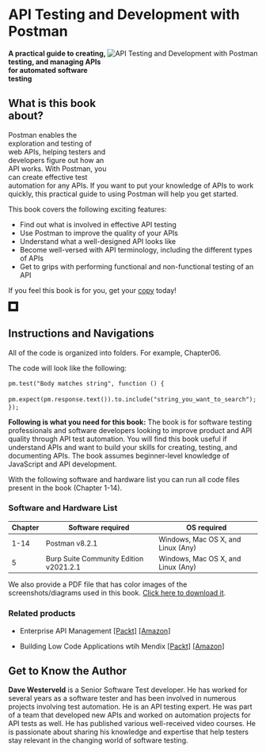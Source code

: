 # API Testing and Development with Postman

<a href="https://www.packtpub.com/product/api-testing-and-development-with-postman/9781800569201"><img src="https://static.packt-cdn.com/products/9781800569201/cover/smaller" alt="API Testing and Development with Postman" height="256px" align="right"></a>

**A practical guide to creating, testing, and managing APIs for automated software testing**

## What is this book about?
Postman enables the exploration and testing of web APIs, helping testers and developers figure out how an API works. With Postman, you can create effective test automation for any APIs. If you want to put your knowledge of APIs to work quickly, this practical guide to using Postman will help you get started.

This book covers the following exciting features: 
* Find out what is involved in effective API testing					
* Use Postman to improve the quality of your APIs
* Understand what a well-designed API looks like
* Become well-versed with API terminology, including the different types of APIs
* Get to grips with performing functional and non-functional testing of an API

If you feel this book is for you, get your [copy](https://www.amazon.com/dp/1800569203) today!

<a href="https://www.packtpub.com/?utm_source=github&utm_medium=banner&utm_campaign=GitHubBanner"><img src="https://raw.githubusercontent.com/PacktPublishing/GitHub/master/GitHub.png" 
alt="https://www.packtpub.com/" border="5" /></a>


## Instructions and Navigations
All of the code is organized into folders. For example, Chapter06.

The code will look like the following:
```
pm.test("Body matches string", function () {
   pm.expect(pm.response.text()).to.include("string_you_want_to_search");
});

```

**Following is what you need for this book:**
The book is for software testing professionals and software developers looking to improve product and API quality through API test automation. You will find this book useful if understand APIs and want to build your skills for creating, testing, and documenting APIs. The book assumes beginner-level knowledge of JavaScript and API development.

With the following software and hardware list you can run all code files present in the book (Chapter 1-14).

### Software and Hardware List

| Chapter  | Software required                   | OS required                        |
| -------- | ------------------------------------| -----------------------------------|
| 1-14        | Postman v8.2.1                     | Windows, Mac OS X, and Linux (Any) |
| 5        | Burp Suite Community Edition v2021.2.1            | Windows, Mac OS X, and Linux (Any) |



We also provide a PDF file that has color images of the screenshots/diagrams used in this book. [Click here to download it](https://static.packt-cdn.com/downloads/9781800569201_ColorImages.pdf).


### Related products <Other books you may enjoy>
* Enterprise API Management [[Packt]](https://www.packtpub.com/product/enterprise-api-management/9781787284432) [[Amazon]](https://www.amazon.in/dp/1787284433)

* Building Low Code Applications wtih Mendix [[Packt]](https://www.packtpub.com/product/building-low-code-applications-with-mendix/9781800201422) [[Amazon]](https://www.amazon.com/dp/1800201427)

## Get to Know the Author
**Dave Westerveld**
is a Senior Software Test developer. He has worked for several years as a software tester and has been involved in numerous projects involving test automation. He is an API testing expert. He was part of a team that developed new APIs and worked on automation projects for API tests as well. He has published various well-received video courses. He is passionate about sharing his knowledge and expertise that help testers stay relevant in the changing world of software testing.


